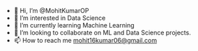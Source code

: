- 👋 Hi, I’m @MohitKumarOP
- 👀 I’m interested in Data Science
- 🌱 I’m currently learning Machine Learning
- 💞️ I’m looking to collaborate on ML and Data Science projects.
- 📫 How to reach me mohit16kumar06@gmail.com

<!---
MohitKumarOP/MohitKumarOP is a ✨ special ✨ repository because its `README.md` (this file) appears on your GitHub profile.
You can click the Preview link to take a look at your changes.
--->
